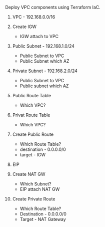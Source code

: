 Deploy VPC components using Terraform IaC.

1. VPC - 192.168.0.0/16
2. Create IGW
   - IGW attach to VPC
3. Public Subnet - 192.168.1.0/24
    - Public Subnet to VPC
    - Public Subnet which AZ
4. Private Subnet - 192.168.2.0/24
    - Public Subnet to VPC
    - Public subnet which AZ
5. Public Route Table
    - Which VPC?
6. Privat Route Table 
    - Which VPC?
7. Create Public Route 
    - Which Route Table?
    - destination - 0.0.0.0/0
    - target - IGW
8. EIP 

9. Create NAT GW
    - Which Subnet?
    - EIP attach NAT GW
10. Create Private Route
    - Which Route Table?
    - Destination - 0.0.0.0/0
    - Target - NAT Gateway
